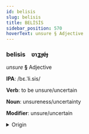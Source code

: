 ```yaml
---
id: belisis
slug: belisis
title: BELİSİS
sidebar_position: 570
hoverText: unsure § Adjective
---
```


### belisis&emsp;<span kind="abugida">ʋɿʓɟɐ́ɟ</span>

*unsure* **§** Adjective

**IPA**: /bɛ.ˈli.sis/

**Verb**: to be unsure/uncertain

**Noun**: unsureness/uncertainty

**Modifier**: unsure/uncertain

<details>
    <summary>Origin</summary>
    Turkish bellisiz /bɛl.li'siz/<br/>
    <em>Turkic Language Family</em>
</details>
